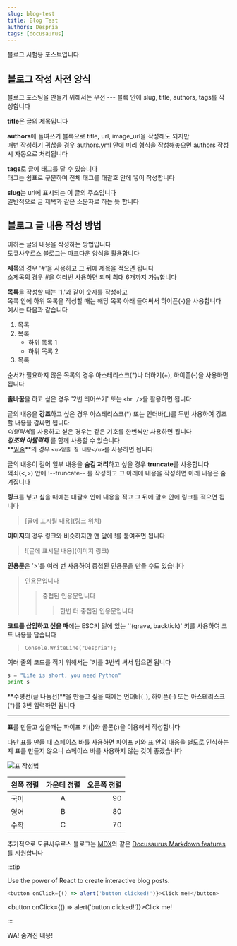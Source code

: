 ```yaml
---
slug: blog-test
title: Blog Test
authors: Despria
tags: [docusaurus]
---
```


블로그 시험용 포스트입니다

## 블로그 작성 사전 양식

블로그 포스팅을 만들기 위해서는 우선 --- 블록 안에 slug, title, authors, tags를 작성합니다

**title**은 글의 제목입니다

**authors**에 들여쓰기 블록으로 title, url, image_url을 작성해도 되지만<br />
매번 작성하기 귀찮을 경우 authors.yml 안에 미리 형식을 작성해놓으면 authors 작성 시 자동으로 처리됩니다

**tags**로 글에 태그를 달 수 있습니다<br />
태그는 쉼표로 구분하며 전체 태그를 대괄호 안에 넣어 작성합니다

**slug**는 url에 표시되는 이 글의 주소입니다<br />
일반적으로 글 제목과 같은 소문자로 하는 듯 합니다
<br />

## 블로그 글 내용 작성 방법

이하는 글의 내용을 작성하는 방법입니다<br />
도큐사우르스 블로그는 마크다운 양식을 활용합니다


**제목**의 경우 '#'을 사용하고 그 뒤에 제목을 적으면 됩니다<br />
소제목의 경우 #을 여러번 사용하면 되며 최대 6개까지 가능합니다<br />


**목록**을 작성할 때는 '1.'과 같이 숫자를 작성하고<br />
목록 안에 하위 목록을 작성할 때는 해당 목록 아래 들여써서 하이픈(-)을 사용합니다<br />
예시는 다음과 같습니다

1. 목록
2. 목록
    - 하위 목록 1
    - 하위 목록 2
3. 목록

순서가 필요하지 않은 목록의 경우 아스테리스크(*)나 더하기(+), 하이픈(-)을 사용하면 됩니다


**줄바꿈**을 하고 싶은 경우 '2번 띄어쓰기' 또는 `<br />`을 활용하면 됩니다


글의 내용을 **강조**하고 싶은 경우 아스테리스크(\*) 또는 언더바(\_)를 두번 사용하여 강조할 내용을 감싸면 됩니다<br />
*이탤릭체*를 사용하고 싶은 경우는 같은 기호를 한번씩만 사용하면 됩니다<br />
**_강조와 이탤릭체_** 를 함께 사용할 수 있습니다<br />
**<u>밑줄</u>**의 경우 `<u>밑줄 칠 내용</u>`를 사용하면 됩니다


글의 내용이 길어 일부 내용을 **숨김 처리**하고 싶을 경우 
**truncate**를 사용합니다<br />
꺽쇠(<,>) 안에 !--truncate-- 를 작성하고 그 아래에 내용을 작성하면 아래 내용은 숨겨집니다


**링크**를 넣고 싶을 때에는 대괄호 안에 내용을 적고
그 뒤에 괄호 안에 링크를 적으면 됩니다
> [글에 표시될 내용](링크 위치)


**이미지**의 경우 링크와 비슷하지만 맨 앞에 !를 붙여주면 됩니다
> ![글에 표시될 내용](이미지 링크)


**인용문**은 '>'를 여러 번 사용하여 중첩된 인용문을 만들 수도 있습니다
> 인용문입니다
>> 중첩된 인용문입니다
>>> 한번 더 중첩된 인용문입니다


**코드를 삽입하고 싶을 때**에는 ESC키 밑에 있는 '`(grave, backtick)' 키를 사용하여 코드 내용을 담습니다<br />
>`Console.WriteLine("Despria");`

여러 줄의 코드를 적기 위해서는 `키를 3번씩 써서 담으면 됩니다<br />
```python
s = "Life is short, you need Python"
print s
```


**수평선(글 나눔선)**을 만들고 싶을 때에는 언더바(_), 하이픈(-) 또는 아스테리스크(*)를 3번 입력하면 됩니다
***


**표**를 만들고 싶을때는 파이프 키(|)와 콜론(:)을 이용해서 작성합니다<br />

다만 표를 만들 때 스페이스 바를 사용하면 파이프 키와 표 안의 내용을 별도로 인식하는지 표를 만들지 않으니 스페이스 바를 사용하지 않는 것이 좋겠습니다

![표 작성법](https://img1.daumcdn.net/thumb/R1280x0/?scode=mtistory2&fname=https%3A%2F%2Fblog.kakaocdn.net%2Fdn%2FbD0M4o%2FbtqZ09KGkWw%2FAqz4D8eFbKFv6LvTuiGARk%2Fimg.png)

|왼쪽 정렬|가운데 정렬|오른쪽 정렬|
|:---|:---:|---:|
|국어|A|90|
|영어|B|80|
|수학|C|70|


추가적으로 도큐사우르스 블로그는 [MDX](https://mdxjs.com/)와 같은 [Docusaurus Markdown features](https://docusaurus.io/docs/markdown-features)를 지원합니다

:::tip

Use the power of React to create interactive blog posts.

```js
<button onClick={() => alert('button clicked!')}>Click me!</button>
```

<button onClick={() => alert('button clicked!')}>Click me!</button>

:::


<!--truncate-->

WA! 숨겨진 내용!